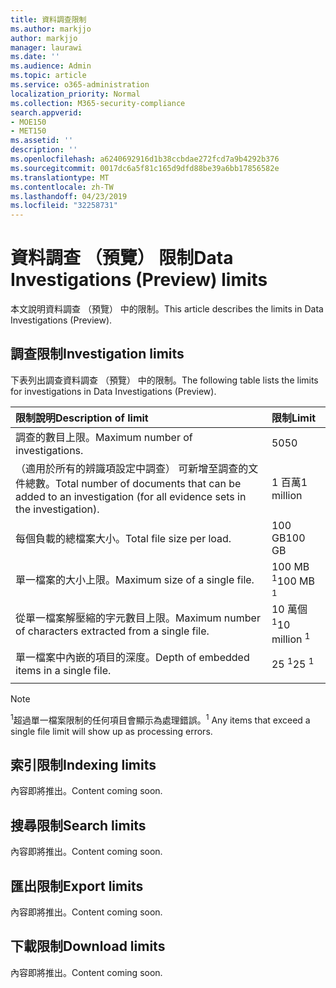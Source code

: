 ```yaml
---
title: 資料調查限制
ms.author: markjjo
author: markjjo
manager: laurawi
ms.date: ''
ms.audience: Admin
ms.topic: article
ms.service: o365-administration
localization_priority: Normal
ms.collection: M365-security-compliance
search.appverid:
- MOE150
- MET150
ms.assetid: ''
description: ''
ms.openlocfilehash: a6240692916d1b38ccbdae272fcd7a9b4292b376
ms.sourcegitcommit: 0017dc6a5f81c165d9dfd88be39a6bb17856582e
ms.translationtype: MT
ms.contentlocale: zh-TW
ms.lasthandoff: 04/23/2019
ms.locfileid: "32258731"
---
```

# <a name="data-investigations-preview-limits"></a><span data-ttu-id="a4a6d-102">資料調查 （預覽） 限制</span><span class="sxs-lookup"><span data-stu-id="a4a6d-102">Data Investigations (Preview) limits</span></span>

<span data-ttu-id="a4a6d-103">本文說明資料調查 （預覽） 中的限制。</span><span class="sxs-lookup"><span data-stu-id="a4a6d-103">This article describes the limits in Data Investigations (Preview).</span></span>

## <a name="investigation-limits"></a><span data-ttu-id="a4a6d-104">調查限制</span><span class="sxs-lookup"><span data-stu-id="a4a6d-104">Investigation limits</span></span>

<span data-ttu-id="a4a6d-105">下表列出調查資料調查 （預覽） 中的限制。</span><span class="sxs-lookup"><span data-stu-id="a4a6d-105">The following table lists the limits for investigations in Data Investigations (Preview).</span></span> 
    
  |<span data-ttu-id="a4a6d-106">**限制說明**</span><span class="sxs-lookup"><span data-stu-id="a4a6d-106">**Description of limit**</span></span>|<span data-ttu-id="a4a6d-107">**限制**</span><span class="sxs-lookup"><span data-stu-id="a4a6d-107">**Limit**</span></span>|
  |:-----|:-----|
  |<span data-ttu-id="a4a6d-108">調查的數目上限。</span><span class="sxs-lookup"><span data-stu-id="a4a6d-108">Maximum number of investigations.</span></span>  <br/> |<span data-ttu-id="a4a6d-109">50</span><span class="sxs-lookup"><span data-stu-id="a4a6d-109">50</span></span>  <br/> |
  |<span data-ttu-id="a4a6d-110">（適用於所有的辨識項設定中調查） 可新增至調查的文件總數。</span><span class="sxs-lookup"><span data-stu-id="a4a6d-110">Total number of documents that can be added to an investigation (for all evidence sets in the investigation).</span></span>  <br/> |<span data-ttu-id="a4a6d-111">1 百萬</span><span class="sxs-lookup"><span data-stu-id="a4a6d-111">1 million</span></span>  <br/> |
  |<span data-ttu-id="a4a6d-112">每個負載的總檔案大小。</span><span class="sxs-lookup"><span data-stu-id="a4a6d-112">Total file size per load.</span></span>  <br/> |<span data-ttu-id="a4a6d-113">100 GB</span><span class="sxs-lookup"><span data-stu-id="a4a6d-113">100 GB</span></span>  <br/> |
  |<span data-ttu-id="a4a6d-114">單一檔案的大小上限。</span><span class="sxs-lookup"><span data-stu-id="a4a6d-114">Maximum size of a single file.</span></span>   <br/> |<span data-ttu-id="a4a6d-115">100 MB <sup>1</sup></span><span class="sxs-lookup"><span data-stu-id="a4a6d-115">100 MB <sup>1</sup></span></span> <br/> |
  |<span data-ttu-id="a4a6d-116">從單一檔案解壓縮的字元數目上限。</span><span class="sxs-lookup"><span data-stu-id="a4a6d-116">Maximum number of characters extracted from a single file.</span></span>  <br/> |<span data-ttu-id="a4a6d-117">10 萬個<sup>1</sup></span><span class="sxs-lookup"><span data-stu-id="a4a6d-117">10 million <sup>1</sup></span></span> <br/> |
  |<span data-ttu-id="a4a6d-118">單一檔案中內嵌的項目的深度。</span><span class="sxs-lookup"><span data-stu-id="a4a6d-118">Depth of embedded items in a single file.</span></span>  <br/> |<span data-ttu-id="a4a6d-119">25 <sup>1</sup></span><span class="sxs-lookup"><span data-stu-id="a4a6d-119">25 <sup>1</sup></span></span> <br/> |
|||
> [!NOTE]
><span data-ttu-id="a4a6d-120"><sup>1</sup>超過單一檔案限制的任何項目會顯示為處理錯誤。</span><span class="sxs-lookup"><span data-stu-id="a4a6d-120"><sup>1</sup>  Any items that exceed a single file limit will show up as processing errors.</span></span>

## <a name="indexing-limits"></a><span data-ttu-id="a4a6d-121">索引限制</span><span class="sxs-lookup"><span data-stu-id="a4a6d-121">Indexing limits</span></span>

<span data-ttu-id="a4a6d-122">內容即將推出。</span><span class="sxs-lookup"><span data-stu-id="a4a6d-122">Content coming soon.</span></span>

## <a name="search-limits"></a><span data-ttu-id="a4a6d-123">搜尋限制</span><span class="sxs-lookup"><span data-stu-id="a4a6d-123">Search limits</span></span>

<span data-ttu-id="a4a6d-124">內容即將推出。</span><span class="sxs-lookup"><span data-stu-id="a4a6d-124">Content coming soon.</span></span>

## <a name="export-limits"></a><span data-ttu-id="a4a6d-125">匯出限制</span><span class="sxs-lookup"><span data-stu-id="a4a6d-125">Export limits</span></span>

<span data-ttu-id="a4a6d-126">內容即將推出。</span><span class="sxs-lookup"><span data-stu-id="a4a6d-126">Content coming soon.</span></span>

## <a name="download-limits"></a><span data-ttu-id="a4a6d-127">下載限制</span><span class="sxs-lookup"><span data-stu-id="a4a6d-127">Download limits</span></span>

<span data-ttu-id="a4a6d-128">內容即將推出。</span><span class="sxs-lookup"><span data-stu-id="a4a6d-128">Content coming soon.</span></span>

